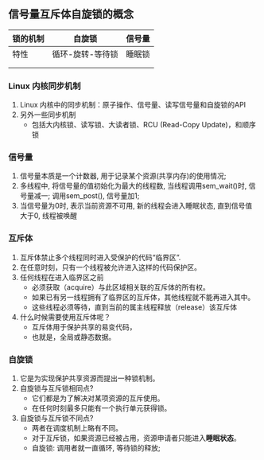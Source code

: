 ## 信号量互斥体自旋锁的概念

| 锁的机制 | 自旋锁           | 信号量 |
| -------- | ---------------- | ------ |
| 特性     | 循环-旋转-等待锁 | 睡眠锁 |
|          |                  |        |
|          |                  |        |

### Linux 内核同步机制

1. Linux 内核中的同步机制：原子操作、信号量、读写信号量和自旋锁的API
2. 另外一些同步机制
   + 包括大内核锁、读写锁、大读者锁、RCU (Read-Copy Update)，和顺序锁

### 信号量

1. 信号量本质是一个计数器, 用于记录某个资源(共享内存)的使用情况;
2. 多线程中, 将信号量的值初始化为最大的线程数, 当线程调用sem_wait()时, 信号量减一; 调用sem_post(), 信号量加1;
3. 当信号量为0时, 表示当前资源不可用, 新的线程会进入睡眠状态, 直到信号值大于0, 线程被唤醒

### 互斥体

1. 互斥体禁止多个线程同时进入受保护的代码“临界区”.
2. 在任意时刻，只有一个线程被允许进入这样的代码保护区。
3. 任何线程在进入临界区之前
   + 必须获取（acquire）与此区域相关联的互斥体的所有权。
   + 如果已有另一线程拥有了临界区的互斥体，其他线程就不能再进入其中。
   + 这些线程必须等待，直到当前的属主线程释放（release）该互斥体
4. 什么时候需要使用互斥体呢？
   + 互斥体用于保护共享的易变代码，
   + 也就是，全局或静态数据。

### 自旋锁

1. 它是为实现保护共享资源而提出一种锁机制。
2. 自旋锁与互斥锁相同点?
   + 它们都是为了解决对某项资源的互斥使用。
   + 在任何时刻最多只能有一个执行单元获得锁。
3. 自旋锁与互斥锁不同点?
   + 两者在调度机制上略有不同。
   + 对于互斥锁，如果资源已经被占用，资源申请者只能进入**睡眠状态**。
   + 自旋锁: 调用者就一直循环, 等待锁的释放;
     